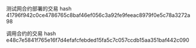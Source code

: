 测试网合约部署的交易 hash
41796f942c0ce4786765c8baf46ef056c3a92fe9feeac8979f0e5c78a3272a98

调用合约的交易 hash
e48c7e5841f765e16f7d4efafcfebded15fa5c7c057ccdb15aa351baf442c090

